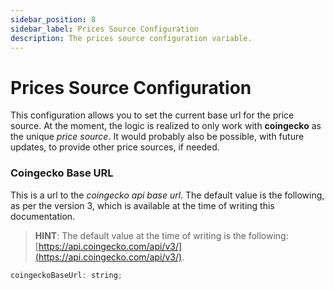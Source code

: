 ```yaml
---
sidebar_position: 8
sidebar_label: Prices Source Configuration
description: The prices source configuration variable.
---
```


# Prices Source Configuration

This configuration allows you to set the current base url for the price source.
At the moment, the logic is realized to only work with **coingecko** as the 
unique *price source*. It would probably also be possible, with future updates,
to provide other price sources, if needed.

### Coingecko Base URL

This is a url to the *coingecko api base url*. The default value is the 
following, as per the version 3, which is available at the time of writing this
documentation.

> **__HINT__**: The default value at the time of writing is the following:
> [https://api.coingecko.com/api/v3/](https://api.coingecko.com/api/v3/).

```js
coingeckoBaseUrl: string;
```